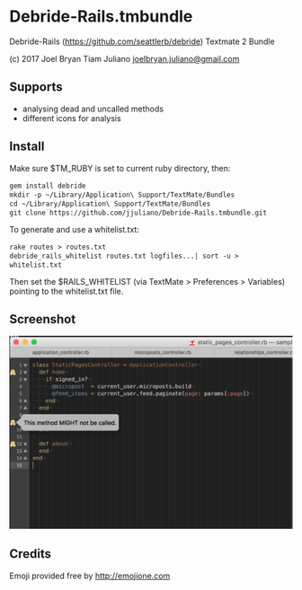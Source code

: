 Debride-Rails.tmbundle
================

Debride-Rails (https://github.com/seattlerb/debride) Textmate 2 Bundle

(c) 2017 Joel Bryan Tiam Juliano joelbryan.juliano@gmail.com

Supports
--------
* analysing dead and uncalled methods
* different icons for analysis

Install
-------

Make sure $TM_RUBY is set to current ruby directory, then:

    gem install debride
    mkdir -p ~/Library/Application\ Support/TextMate/Bundles
    cd ~/Library/Application\ Support/TextMate/Bundles
    git clone https://github.com/jjuliano/Debride-Rails.tmbundle.git

To generate and use a whitelist.txt:

    rake routes > routes.txt
    debride_rails_whitelist routes.txt logfiles...| sort -u > whitelist.txt

Then set the $RAILS_WHITELIST (via TextMate > Preferences > Variables) pointing to the whitelist.txt file.

Screenshot
----------
![screenshot](Support/screenshot.png?raw=true "screenshot")

Credits
-------
Emoji provided free by http://emojione.com
